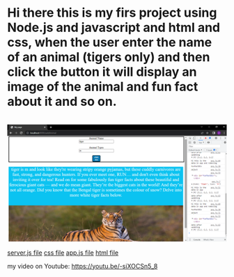 # Hi there this is my firs project using Node.js and javascript and html and css, when the user enter the name of an animal (tigers only) and then click the button it will display an image of the animal and fun fact about it and so on.
<br />

<img src="tiger_project.png">

[server.js file](Fun-Fact-About-Tigers-project/server.js)
[css file](Fun-Fact-About-Tigers-project/demo/styles.css)
[app.js file](Fun-Fact-About-Tigers-project/demo/app.js)
[html file](Fun-Fact-About-Tigers-project/demo/index.html)

my video on Youtube:
https://youtu.be/-siXOCSn5_8
